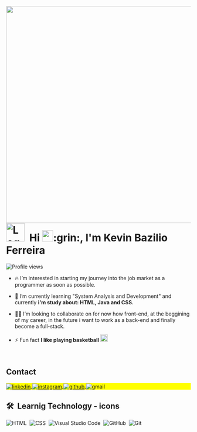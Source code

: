 <img align="right" height="590em" src="https://user-images.githubusercontent.com/103297964/190877943-1758877a-fcdf-47b8-becc-265c03f5ab6b.png"/>
<h1 align="left"> <img width= "50" src="https://user-images.githubusercontent.com/103297964/190863359-30ae6a7d-e762-47ed-b4d0-406628f82dde.jpg" alt="Logo_Kevin"> &nbsp;Hi <img src="https://raw.githubusercontent.com/kaueMarques/kaueMarques/master/hi.gif" height="30px">:grin:, I'm Kevin Bazilio Ferreira</h1>
<p align="left"> <img src="https://komarev.com/ghpvc/?username=Diskevin&color=yellow" alt="Profile views" /> </p>

- 🔥 I’m interested in starting my journey into the job market as a programmer as soon as possible. 

- 💬 I’m currently learning "System Analysis and Development" and currently **i'm study about: HTML, Java and CSS.**

- 👨‍💻 I’m looking to collaborate on for now how front-end, at the beggining of my career, in the future i want to work as a back-end and finally become a full-stack.

- ⚡ Fun fact **I like playing basketball** <img height="20em" src="https://user-images.githubusercontent.com/16616543/38898886-4bc45c76-4264-11e8-942e-59df5d973d55.png" alt="basketball">
<br>

## Contact

<p align="left" style="background:yellow">
  
<a href="https://www.linkedin.com/in/kevin-bazilio-ferreira-b019881a2/" target="_blank">
  <img align="center" src="https://img.shields.io/badge/-Kevin%20Bazilio%20Ferreira-05122A?style=flat&logo=linkedin" alt="linkedin"/>
</a>
  
<a href="https://instagram.com/kevin.bazilio" target="_blank">
 <img align="center" src="https://img.shields.io/badge/-Kevin.Bazilio-05122A?style=flat&logo=instagram" alt="instagram"/>
</a>
  
<a href="https://github.com/Disckevin" target="_blank">
 <img align="center" src="https://img.shields.io/badge/-Diskevin-05122A?style=flat&logo=github" alt="github"/>
</a>
  
<a>
  <img align="center" src="https://img.shields.io/badge/disckevinbf@gmail.com-05122A?style=flat&logo=gmail" alt="gmail"/>
</a>
  
</p>

## 🛠 &nbsp;Learnig&nbsp;Technology&nbsp;-&nbsp;icons
![HTML](https://img.shields.io/badge/-HTML-05122A?style=flat&logo=HTML5)&nbsp;
![CSS](https://img.shields.io/badge/-CSS-05122A?style=flat&logo=CSS3&logoColor=1572B6)&nbsp;
![Visual Studio Code](https://img.shields.io/badge/-Visual%20Studio%20Code-05122A?style=flat&logo=visual-studio-code&logoColor=007ACC)&nbsp;
![GitHub](https://img.shields.io/badge/-GitHub-05122A?style=flat&logo=github)&nbsp;
![Git](https://img.shields.io/badge/-Git-05122A?style=flat&logo=git)&nbsp; 



<!--
<br><br>

## 🛠 &nbsp;Tech Stack

![JavaScript](https://img.shields.io/badge/-JavaScript-05122A?style=flat&logo=javascript)&nbsp;
![Node.js](https://img.shields.io/badge/-Node.js-05122A?style=flat&logo=node.js)&nbsp;
![HTML](https://img.shields.io/badge/-HTML-05122A?style=flat&logo=HTML5)&nbsp;
![CSS](https://img.shields.io/badge/-CSS-05122A?style=flat&logo=CSS3&logoColor=1572B6)&nbsp;
![React](https://img.shields.io/badge/-React-05122A?style=flat&logo=react)&nbsp;
![Git](https://img.shields.io/badge/-Git-05122A?style=flat&logo=git)&nbsp;
![GitHub](https://img.shields.io/badge/-GitHub-05122A?style=flat&logo=github)&nbsp;
![Markdown](https://img.shields.io/badge/-Markdown-05122A?style=flat&logo=markdown)&nbsp;
![Visual Studio Code](https://img.shields.io/badge/-Visual%20Studio%20Code-05122A?style=flat&logo=visual-studio-code&logoColor=007ACC)&nbsp;
![PostgreSQL](https://img.shields.io/badge/-PostgreSQL-05122A?style=flat&logo=postgresql)&nbsp;
![SQLite](https://img.shields.io/badge/-SQLite-05122A?style=flat&logo=sqlite)&nbsp;

<br><br>

## ⚙️ &nbsp;GitHub Analytics

<p align="left">
<img width="530em" src="https://github-readme-stats.vercel.app/api?username=Disckevin&show_icons=true&theme=vision-friendly-dark" alt="Disckevin's stats"/>
<img width="530em" src="https://github-readme-stats.vercel.app/api/top-langs/?username=Disckevin&layout=compact&theme=vision-friendly-dark" alt="Disckevin's most languages"/>
</p>
-->








